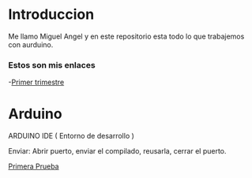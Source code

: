 # Introduccion 
Me llamo Miguel Angel y en este repositorio esta todo lo que trabajemos con aurduino.

### Estos son mis enlaces

-[Primer trimestre](https://github.com/miguelamgel1107/1er-trimestre-)

# Arduino

ARDUINO IDE ( Entorno de desarrollo )

Enviar: Abrir puerto, enviar el compilado, reusarla, cerrar el puerto.

[Primera Prueba](https://github.com/miguelamgel1107/Arduino/blob/main/primera%20prueba.md)
